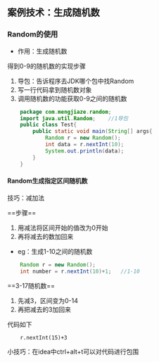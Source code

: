 ## 案例技术：生成随机数

### Random的使用

+ 作用：生成随机数

得到0-9的随机数的实现步骤

1. 导包：告诉程序去JDK哪个包中找Random
2. 写一行代码拿到随机数对象
3. 调用随机数的功能获取0-9之间的随机数

```java
	package com.mengjiaze.random; 
	import java.util.Random;	//1导包
	public class Test{
        public static void main(String[] args{
            Random r = new Random();
            int data = r.nextInt(10); 
            System.out.println(data);
        }
    }
```

#### Random生成指定区间随机数

技巧：减加法

==步骤==

1. 用减法将区间开始的值改为0开始
2. 再将减去的数加回来

+ eg：生成1-10之间的随机数

```java
	Random r = new Random();
	int number = r.nextInt(10)+1;	//1-10
```

==3-17随机数==

1. 先减3，区间变为0-14
2. 再把减去的3加回来

代码如下

```
	r.nextInt(15)+3
```

小技巧：在idea中ctrl+alt+t可以对代码进行包围